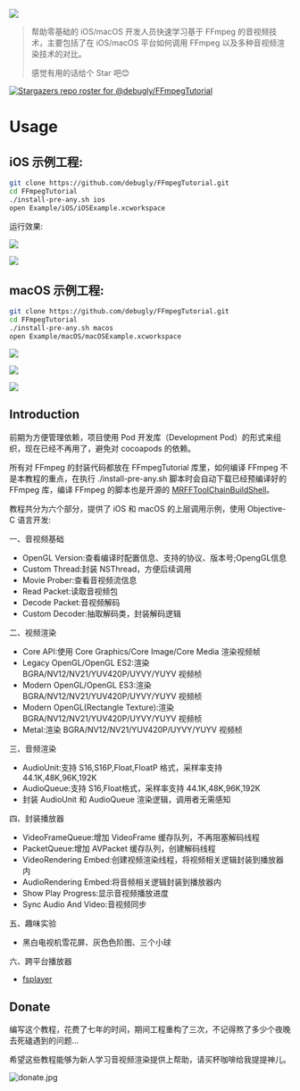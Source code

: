 [![](md/imgs/ffmpeg.png)](https://ffmpeg.org/) 

> 帮助零基础的 iOS/macOS 开发人员快速学习基于 FFmpeg 的音视频技术，主要包括了在 iOS/macOS 平台如何调用 FFmpeg 以及多种音视频渲染技术的对比。 
> 
> 感觉有用的话给个 Star 吧😊

[![Stargazers repo roster for @debugly/FFmpegTutorial](https://reporoster.com/stars/debugly/FFmpegTutorial)](https://github.com/debugly/FFmpegTutorial/stargazers)

# Usage

## iOS 示例工程:

```bash
git clone https://github.com/debugly/FFmpegTutorial.git
cd FFmpegTutorial
./install-pre-any.sh ios
open Example/iOS/iOSExample.xcworkspace
```

运行效果:

![](md/imgs/ios-snapshot-1.png)

![](md/imgs/ios-snapshot-2.png)

## macOS 示例工程:

```bash
git clone https://github.com/debugly/FFmpegTutorial.git
cd FFmpegTutorial
./install-pre-any.sh macos
open Example/macOS/macOSExample.xcworkspace
```

![](md/imgs/macos-snapshot-1.png)

![](md/imgs/macos-snapshot-2.png)

![](md/imgs/macos-snapshot-3.png)

## Introduction

前期为方便管理依赖，项目使用 Pod 开发库（Development Pod）的形式来组织，现在已经不再用了，避免对 cocoapods 的依赖。

所有对 FFmpeg 的封装代码都放在 FFmpegTutorial 库里，如何编译 FFmpeg 不是本教程的重点，在执行 ./install-pre-any.sh 脚本时会自动下载已经预编译好的 FFmpeg 库，编译 FFmpeg 的脚本也是开源的 [MRFFToolChainBuildShell](https://github.com/debugly/MRFFToolChainBuildShell)。

教程共分为六个部分，提供了 iOS 和 macOS 的上层调用示例，使用 Objective-C 语言开发:

一、音视频基础

- OpenGL Version:查看编译时配置信息、支持的协议、版本号;OpengGL信息
- Custom Thread:封装 NSThread，方便后续调用
- Movie Prober:查看音视频流信息
- Read Packet:读取音视频包
- Decode Packet:音视频解码
- Custom Decoder:抽取解码类，封装解码逻辑

二、视频渲染

- Core API:使用 Core Graphics/Core Image/Core Media 渲染视频帧
- Legacy OpenGL/OpenGL ES2:渲染 BGRA/NV12/NV21/YUV420P/UYVY/YUYV 视频桢
- Modern OpenGL/OpenGL ES3:渲染 BGRA/NV12/NV21/YUV420P/UYVY/YUYV 视频桢
- Modern OpenGL(Rectangle Texture):渲染 BGRA/NV12/NV21/YUV420P/UYVY/YUYV 视频桢
- Metal:渲染 BGRA/NV12/NV21/YUV420P/UYVY/YUYV 视频桢

三、音频渲染

- AudioUnit:支持 S16,S16P,Float,FloatP 格式，采样率支持 44.1K,48K,96K,192K
- AudioQueue:支持 S16,Float格式，采样率支持 44.1K,48K,96K,192K
- 封装 AudioUnit 和 AudioQueue 渲染逻辑，调用者无需感知

四、封装播放器

- VideoFrameQueue:增加 VideoFrame 缓存队列，不再阻塞解码线程
- PacketQueue:增加 AVPacket 缓存队列，创建解码线程
- VideoRendering Embed:创建视频渲染线程，将视频相关逻辑封装到播放器内
- AudioRendering Embed:将音频相关逻辑封装到播放器内
- Show Play Progress:显示音视频播放进度
- Sync Audio And Video:音视频同步

五、趣味实验

- 黑白电视机雪花屏、灰色色阶图、三个小球

六、跨平台播放器

- [fsplayer](https://github.com/debugly/fsplayer)

## Donate

编写这个教程，花费了七年的时间，期间工程重构了三次，不记得熬了多少个夜晚去死磕遇到的问题...

希望这些教程能够为新人学习音视频渲染提供上帮助，请买杯咖啡给我提提神儿。

![donate.jpg](https://i.postimg.cc/xdVqnBLp/IMG-7481.jpg)
